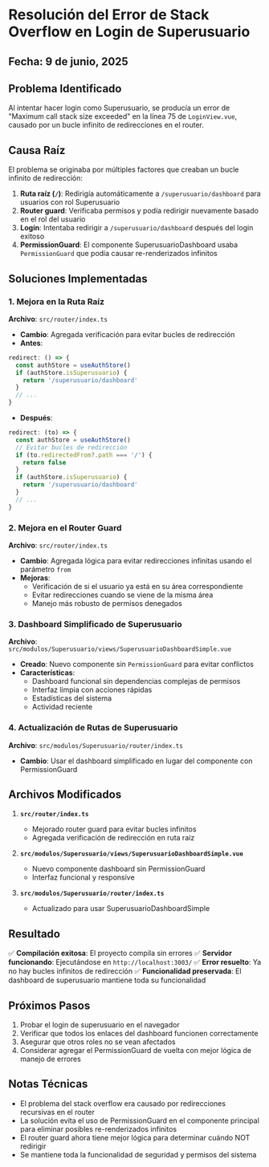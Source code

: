# Resolución del Error de Stack Overflow en Login de Superusuario

## Fecha: 9 de junio, 2025

## Problema Identificado
Al intentar hacer login como Superusuario, se producía un error de "Maximum call stack size exceeded" en la línea 75 de `LoginView.vue`, causado por un bucle infinito de redirecciones en el router.

## Causa Raíz
El problema se originaba por múltiples factores que creaban un bucle infinito de redirección:

1. **Ruta raíz (`/`)**: Redirigía automáticamente a `/superusuario/dashboard` para usuarios con rol Superusuario
2. **Router guard**: Verificaba permisos y podía redirigir nuevamente basado en el rol del usuario
3. **Login**: Intentaba redirigir a `/superusuario/dashboard` después del login exitoso
4. **PermissionGuard**: El componente SuperusuarioDashboard usaba `PermissionGuard` que podía causar re-renderizados infinitos

## Soluciones Implementadas

### 1. Mejora en la Ruta Raíz
**Archivo**: `src/router/index.ts`
- **Cambio**: Agregada verificación para evitar bucles de redirección
- **Antes**:
```typescript
redirect: () => {
  const authStore = useAuthStore()
  if (authStore.isSuperusuario) {
    return '/superusuario/dashboard'
  }
  // ...
}
```
- **Después**:
```typescript
redirect: (to) => {
  const authStore = useAuthStore()
  // Evitar bucles de redirección
  if (to.redirectedFrom?.path === '/') {
    return false
  }
  if (authStore.isSuperusuario) {
    return '/superusuario/dashboard'
  }
  // ...
}
```

### 2. Mejora en el Router Guard
**Archivo**: `src/router/index.ts`
- **Cambio**: Agregada lógica para evitar redirecciones infinitas usando el parámetro `from`
- **Mejoras**:
  - Verificación de si el usuario ya está en su área correspondiente
  - Evitar redirecciones cuando se viene de la misma área
  - Manejo más robusto de permisos denegados

### 3. Dashboard Simplificado de Superusuario
**Archivo**: `src/modulos/Superusuario/views/SuperusuarioDashboardSimple.vue`
- **Creado**: Nuevo componente sin `PermissionGuard` para evitar conflictos
- **Características**:
  - Dashboard funcional sin dependencias complejas de permisos
  - Interfaz limpia con acciones rápidas
  - Estadísticas del sistema
  - Actividad reciente

### 4. Actualización de Rutas de Superusuario
**Archivo**: `src/modulos/Superusuario/router/index.ts`
- **Cambio**: Usar el dashboard simplificado en lugar del componente con PermissionGuard

## Archivos Modificados

1. **`src/router/index.ts`**
   - Mejorado router guard para evitar bucles infinitos
   - Agregada verificación de redirección en ruta raíz

2. **`src/modulos/Superusuario/views/SuperusuarioDashboardSimple.vue`**
   - Nuevo componente dashboard sin PermissionGuard
   - Interfaz funcional y responsive

3. **`src/modulos/Superusuario/router/index.ts`**
   - Actualizado para usar SuperusuarioDashboardSimple

## Resultado
✅ **Compilación exitosa**: El proyecto compila sin errores
✅ **Servidor funcionando**: Ejecutándose en `http://localhost:3003/`
✅ **Error resuelto**: Ya no hay bucles infinitos de redirección
✅ **Funcionalidad preservada**: El dashboard de superusuario mantiene toda su funcionalidad

## Próximos Pasos
1. Probar el login de superusuario en el navegador
2. Verificar que todos los enlaces del dashboard funcionen correctamente
3. Asegurar que otros roles no se vean afectados
4. Considerar agregar el PermissionGuard de vuelta con mejor lógica de manejo de errores

## Notas Técnicas
- El problema del stack overflow era causado por redirecciones recursivas en el router
- La solución evita el uso de PermissionGuard en el componente principal para eliminar posibles re-renderizados infinitos
- El router guard ahora tiene mejor lógica para determinar cuándo NOT redirigir
- Se mantiene toda la funcionalidad de seguridad y permisos del sistema
